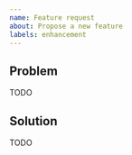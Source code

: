 ```yaml
---
name: Feature request
about: Propose a new feature
labels: enhancement
---
```


## Problem

<!-- Describe the current situation, and how it is problematic. -->

TODO

## Solution

<!-- Describe the new feature, and how it would solve this problem. -->

TODO
